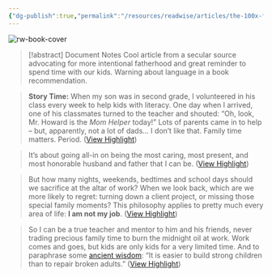 ```yaml
---
{"dg-publish":true,"permalink":"/resources/readwise/articles/the-100x-family-time-strategy/","tags":["articles","til","business","fatherhood","manhood","mensministry","parenting"]}
---
```


![rw-book-cover](https://readwise-assets.s3.amazonaws.com/static/images/article2.74d541386bbf.png)
> [!abstract] Document Notes
> Cool article from a secular source advocating for more intentional fatherhood and great reminder to spend time with our kids. Warning about language in a book recommendation.

> **Story Time:** When my son was in second grade, I volunteered in his class every week to help kids with literacy.
> One day when I arrived, one of his classmates turned to the teacher and shouted:
> “Oh, look, Mr. Howard is the *Mom Helper* today!”
> Lots of parents came in to help – but, apparently, not a lot of dads…
> I don’t like that. 
> Family time matters. 
> Period. ([View Highlight](https://read.readwise.io/read/01hj6nyprb6rbpcax3cntx56bq))

> It’s about going all-in on being the most caring, most present, and most honorable husband and father that I can be. ([View Highlight](https://read.readwise.io/read/01hj6nz0bxkrv2r28pczvhrkqc))

> But how many nights, weekends, bedtimes and school days should we sacrifice at the altar of work?
> When we look back, which are we more likely to regret: turning down a client project, or missing those special family moments?
> This philosophy applies to pretty much every area of life: **I am not my job**. ([View Highlight](https://read.readwise.io/read/01hj6nzc758q13w162rjkr1577))

> So I can be a true teacher and mentor to him and his friends, never trading precious family time to burn the midnight oil at work. Work comes and goes, but kids are only kids for a very limited time.
> And to paraphrase some [ancient wisdom](https://click.convertkit-mail2.com/n4up30oe4kbquz2v98u6h7nrpggg/vqh3hmupp2g6mzfw/aHR0cHM6Ly93d3cuYnJhaW55cXVvdGUuY29tL3F1b3Rlcy9mcmVkZXJpY2tfZG91Z2xhc3NfMjAxNTc0): “It is easier to build strong children than to repair broken adults.” ([View Highlight](https://read.readwise.io/read/01hj6p00gwe56f7p5p9bsmanh9))


